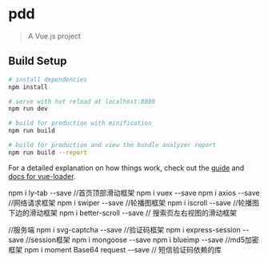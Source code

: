 # pdd

> A Vue.js project

## Build Setup

``` bash
# install dependencies
npm install

# serve with hot reload at localhost:8080
npm run dev

# build for production with minification
npm run build

# build for production and view the bundle analyzer report
npm run build --report
```

For a detailed explanation on how things work, check out the [guide](http://vuejs-templates.github.io/webpack/) and [docs for vue-loader](http://vuejs.github.io/vue-loader).

npm i ly-tab --save //首页顶部滑动框架
npm i vuex --save 
npm i axios --save //网络请求框架
npm i swiper --save //轮播图框架
npm i iscroll --save //轮播图下边的滑动框架
npm i better-scroll --save // 搜索页左右视图的滑动框架

//服务端
npm i svg-captcha --save //验证码框架
npm i express-session --save //session框架
npm i mongoose --save 
npm i blueimp --save //md5加密框架
npm i moment Base64 request --save // 短信验证码依赖的库


